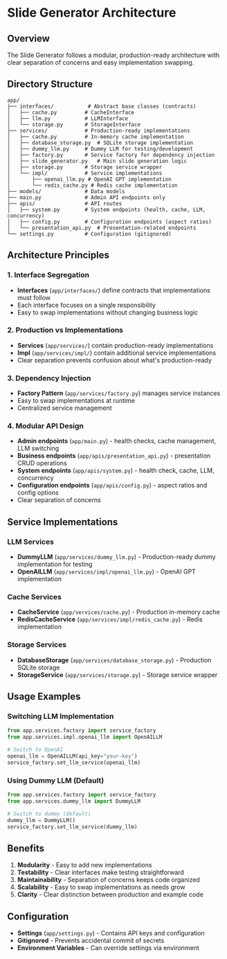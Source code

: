 # Slide Generator Architecture

## Overview
The Slide Generator follows a modular, production-ready architecture with clear separation of concerns and easy implementation swapping.

## Directory Structure

```
app/
├── interfaces/           # Abstract base classes (contracts)
│   ├── cache.py         # CacheInterface
│   ├── llm.py           # LLMInterface  
│   └── storage.py       # StorageInterface
├── services/            # Production-ready implementations
│   ├── cache.py         # In-memory cache implementation
│   ├── database_storage.py  # SQLite storage implementation
│   ├── dummy_llm.py     # Dummy LLM for testing/development
│   ├── factory.py       # Service factory for dependency injection
│   ├── slide_generator.py   # Main slide generation logic
│   ├── storage.py       # Storage service wrapper
│   └── impl/            # Service implementations
│       ├── openai_llm.py # OpenAI GPT implementation
│       └── redis_cache.py # Redis cache implementation
├── models/              # Data models
├── main.py              # Admin API endpoints only
├── apis/                # API routes
│   ├── system.py        # System endpoints (health, cache, LLM, concurrency)
│   ├── config.py        # Configuration endpoints (aspect ratios)
│   └── presentation_api.py  # Presentation-related endpoints
└── settings.py          # Configuration (gitignored)
```

## Architecture Principles

### 1. Interface Segregation
- **Interfaces** (`app/interfaces/`) define contracts that implementations must follow
- Each interface focuses on a single responsibility
- Easy to swap implementations without changing business logic

### 2. Production vs Implementations
- **Services** (`app/services/`) contain production-ready implementations
- **Impl** (`app/services/impl/`) contain additional service implementations
- Clear separation prevents confusion about what's production-ready

### 3. Dependency Injection
- **Factory Pattern** (`app/services/factory.py`) manages service instances
- Easy to swap implementations at runtime
- Centralized service management

### 4. Modular API Design
- **Admin endpoints** (`app/main.py`) - health checks, cache management, LLM switching
- **Business endpoints** (`app/apis/presentation_api.py`) - presentation CRUD operations
- **System endpoints** (`app/apis/system.py`) - health check, cache, LLM, concurrency
- **Configuration endpoints** (`app/apis/config.py`) - aspect ratios and config options
- Clear separation of concerns

## Service Implementations

### LLM Services
- **DummyLLM** (`app/services/dummy_llm.py`) - Production-ready dummy implementation for testing
- **OpenAILLM** (`app/services/impl/openai_llm.py`) - OpenAI GPT implementation

### Cache Services  
- **CacheService** (`app/services/cache.py`) - Production in-memory cache
- **RedisCacheService** (`app/services/impl/redis_cache.py`) - Redis implementation

### Storage Services
- **DatabaseStorage** (`app/services/database_storage.py`) - Production SQLite storage
- **StorageService** (`app/services/storage.py`) - Storage service wrapper

## Usage Examples

### Switching LLM Implementation
```python
from app.services.factory import service_factory
from app.services.impl.openai_llm import OpenAILLM

# Switch to OpenAI
openai_llm = OpenAILLM(api_key="your-key")
service_factory.set_llm_service(openai_llm)
```

### Using Dummy LLM (Default)
```python
from app.services.factory import service_factory
from app.services.dummy_llm import DummyLLM

# Switch to dummy (default)
dummy_llm = DummyLLM()
service_factory.set_llm_service(dummy_llm)
```

## Benefits

1. **Modularity** - Easy to add new implementations
2. **Testability** - Clear interfaces make testing straightforward
3. **Maintainability** - Separation of concerns keeps code organized
4. **Scalability** - Easy to swap implementations as needs grow
5. **Clarity** - Clear distinction between production and example code

## Configuration

- **Settings** (`app/settings.py`) - Contains API keys and configuration
- **Gitignored** - Prevents accidental commit of secrets
- **Environment Variables** - Can override settings via environment 